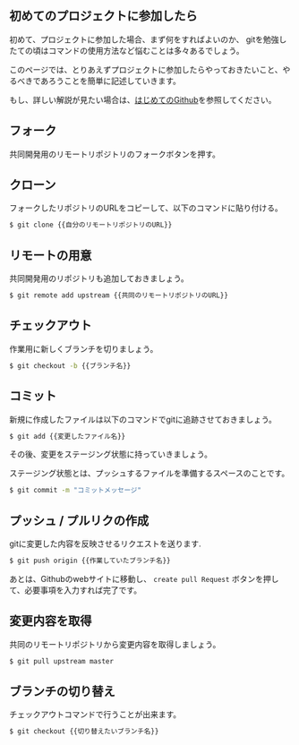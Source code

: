 ## 初めてのプロジェクトに参加したら

初めて、プロジェクトに参加した場合、まず何をすればよいのか、
gitを勉強したての頃はコマンドの使用方法など悩むことは多々あるでしょう。

このページでは、とりあえずプロジェクトに参加したらやっておきたいこと、やるべきであろうことを簡単に記述していきます。

もし、詳しい解説が見たい場合は、[はじめてのGithub](../2.はじめてのGithub/README.md)を参照してください。

## フォーク

共同開発用のリモートリポジトリのフォークボタンを押す。
 
## クローン

フォークしたリポジトリのURLをコピーして、以下のコマンドに貼り付ける。

```zsh
$ git clone {{自分のリモートリポジトリのURL}}
```

## リモートの用意

共同開発用のリポジトリも追加しておきましょう。

```zsh
$ git remote add upstream {{共同のリモートリポジトリのURL}}
```
## チェックアウト

作業用に新しくブランチを切りましょう。

```zsh
$ git checkout -b {{ブランチ名}}
```

## コミット

新規に作成したファイルは以下のコマンドでgitに追跡させておきましょう。

```zsh
$ git add {{変更したファイル名}}
```

その後、変更をステージング状態に持っていきましょう。

ステージング状態とは、プッシュするファイルを準備するスペースのことです。

```zsh
$ git commit -m "コミットメッセージ"
```

## プッシュ / プルリクの作成

gitに変更した内容を反映させるリクエストを送ります.

```zsh
$ git push origin {{作業していたブランチ名}}
```

あとは、Githubのwebサイトに移動し、 `create pull Request` ボタンを押して、必要事項を入力すれば完了です。

## 変更内容を取得

共同のリモートリポジトリから変更内容を取得しましょう。

```zsh
$ git pull upstream master
```

## ブランチの切り替え

チェックアウトコマンドで行うことが出来ます。

```zsh
$ git checkout {{切り替えたいブランチ名}}
```
